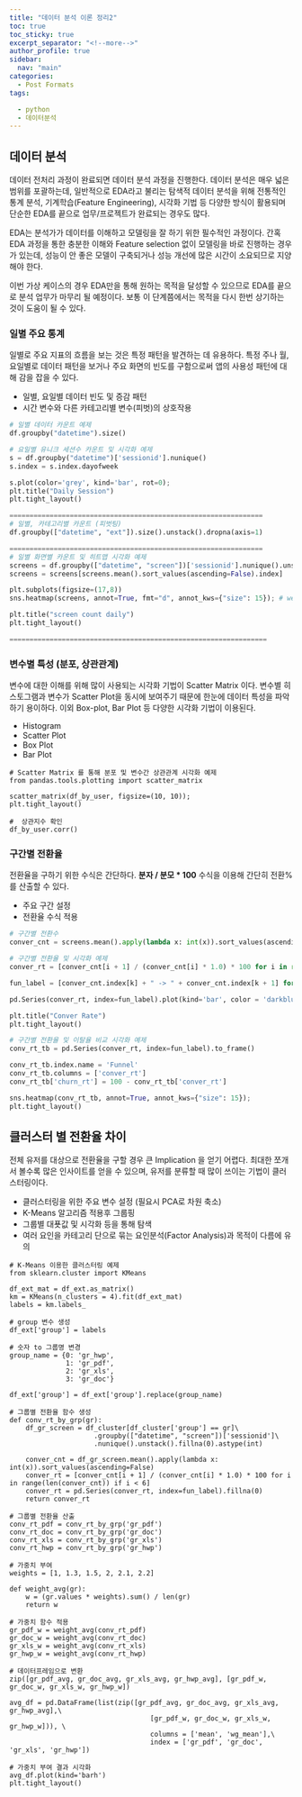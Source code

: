 ```yaml
---
title: "데이터 분석 이론 정리2"
toc: true
toc_sticky: true
excerpt_separator: "<!--more-->"
author_profile: true
sidebar:
  nav: "main"
categories:
  - Post Formats
tags:

  - python
  - 데이터분석
---
```






## 데이터 분석

데이터 전처리 과정이 완료되면 데이터 분석 과정을 진행한다. 데이터 분석은 매우 넓은 범위를 포괄하는데, 일반적으로 EDA라고 불리는 탐색적 데이터 분석을 위해 전통적인 통계 분석, 기계학습(Feature Engineering), 시각화 기법 등 다양한 방식이 활용되며 단순한 EDA를 끝으로 업무/프로젝트가 완료되는 경우도 많다.

EDA는 분석가가 데이터를 이해하고 모델링을 잘 하기 위한 필수적인 과정이다. 간혹 EDA 과정을 통한 충분한 이해와 Feature selection 없이 모델링을 바로 진행하는 경우가 있는데, 성능이 안 좋은 모델이 구축되거나 성능 개선에 많은 시간이 소요되므로 지양해야 한다.

이번 가상 케이스의 경우 EDA만을 통해 원하는 목적을 달성할 수 있으므로 EDA를 끝으로 분석 업무가 마무리 될 예정이다. 보통 이 단계쯤에서는 목적을 다시 한번 상기하는 것이 도움이 될 수 있다. 



### 일별 주요 통계

일별로 주요 지표의 흐름을 보는 것은 특정 패턴을 발견하는 데 유용하다. 특정 주나 월, 요일별로 데이터 패턴을 보거나 주요 화면의 빈도를 구함으로써 앱의 사용성 패턴에 대해 감을 잡을 수 있다.

- 일별, 요일별 데이터 빈도 및 증감 패턴
- 시간 변수와 다른 카테고리별 변수(피벗)의 상호작용

```python
# 일별 데이터 카운트 예제
df.groupby("datetime").size()

# 요일별 유니크 세션수 카운트 및 시각화 예제
s = df.groupby("datetime")['sessionid'].nunique()
s.index = s.index.dayofweek

s.plot(color='grey', kind='bar', rot=0);
plt.title("Daily Session")
plt.tight_layout() 

===============================================================
# 일별, 카테고리별 카운트 (피벗팅)
df.groupby(["datetime", "ext"]).size().unstack().dropna(axis=1)

===============================================================
# 일별 화면별 카운트 및 히트맵 시각화 예제
screens = df.groupby(["datetime", "screen"])['sessionid'].nunique().unstack().fillna(0).astype(int)
screens = screens[screens.mean().sort_values(ascending=False).index]

plt.subplots(figsize=(17,8))
sns.heatmap(screens, annot=True, fmt="d", annot_kws={"size": 15}); # we can do the same via Excel

plt.title("screen count daily")
plt.tight_layout()

================================================================
```



### 변수별 특성 (분포, 상관관계)

변수에 대한 이해를 위해 많이 사용되는 시각화 기법이 Scatter Matrix 이다. 변수별 히스토그램과 변수가 Scatter Plot을 동시에 보여주기 때문에 한눈에 데이터 특성을 파악하기 용이하다. 이외 Box-plot, Bar Plot 등 다양한 시각화 기법이 이용된다.

- Histogram
- Scatter Plot
- Box Plot
- Bar Plot

```
# Scatter Matrix 를 통해 분포 및 변수간 상관관계 시각화 예제
from pandas.tools.plotting import scatter_matrix

scatter_matrix(df_by_user, figsize=(10, 10));
plt.tight_layout()

#  상관지수 확인
df_by_user.corr()
```

### 구간별 전환율

전환율을 구하기 위한 수식은 간단하다. **분자 / 분모 \* 100** 수식을 이용해 간단히 전환%를 산출할 수 있다.

- 주요 구간 설정
- 전환율 수식 적용

```python
# 구간별 전환수 
conver_cnt = screens.mean().apply(lambda x: int(x)).sort_values(ascending=False)

# 구간별 전환율 및 시각화 예제
conver_rt = [conver_cnt[i + 1] / (conver_cnt[i] * 1.0) * 100 for i in range(len(conver_cnt)) if i < 6]

fun_label = [conver_cnt.index[k] + " -> " + conver_cnt.index[k + 1] for k, v in enumerate(conver_cnt.index) if k < 6]

pd.Series(conver_rt, index=fun_label).plot(kind='bar', color = 'darkblue', rot=20, figsize=(10,7), fontsize=13)

plt.title("Conver Rate")
plt.tight_layout()

# 구간별 전환율 및 이탈율 비교 시각화 예제
conv_rt_tb = pd.Series(conver_rt, index=fun_label).to_frame()

conv_rt_tb.index.name = 'Funnel'
conv_rt_tb.columns = ['conver_rt']
conv_rt_tb['churn_rt'] = 100 - conv_rt_tb['conver_rt']

sns.heatmap(conv_rt_tb, annot=True, annot_kws={"size": 15});
plt.tight_layout()
```



## 클러스터 별 전환율 차이

전체 유저를 대상으로 전환율을 구할 경우 큰 Implication 을 얻기 어렵다. 최대한 쪼개서 볼수록 많은 인사이트를 얻을 수 있으며, 유저를 분류할 때 많이 쓰이는 기법이 클러스터링이다.

- 클러스터링을 위한 주요 변수 설정 (필요시 PCA로 차원 축소)
- K-Means 알고리즘 적용후 그룹핑
- 그룹별 대푯값 및 시각화 등을 통해 탐색
- 여러 요인을 카테고리 단으로 묶는 요인분석(Factor Analysis)과 목적이 다름에 유의

```
# K-Means 이용한 클러스터링 예제
from sklearn.cluster import KMeans

df_ext_mat = df_ext.as_matrix()
km = KMeans(n_clusters = 4).fit(df_ext_mat)
labels = km.labels_

# group 변수 생성
df_ext['group'] = labels

# 숫자 to 그룹명 변경
group_name = {0: 'gr_hwp',
              1: 'gr_pdf',
              2: 'gr_xls',
              3: 'gr_doc'}

df_ext['group'] = df_ext['group'].replace(group_name)

# 그룹별 전환율 함수 생성
def conv_rt_by_grp(gr):
    df_gr_screen = df_cluster[df_cluster['group'] == gr]\
                     .groupby(["datetime", "screen"])['sessionid']\
                     .nunique().unstack().fillna(0).astype(int)

    conver_cnt = df_gr_screen.mean().apply(lambda x: int(x)).sort_values(ascending=False)
    conver_rt = [conver_cnt[i + 1] / (conver_cnt[i] * 1.0) * 100 for i in range(len(conver_cnt)) if i < 6]
    conver_rt = pd.Series(conver_rt, index=fun_label).fillna(0)    
    return conver_rt

# 그룹별 전환율 산출
conv_rt_pdf = conv_rt_by_grp('gr_pdf')
conv_rt_doc = conv_rt_by_grp('gr_doc')
conv_rt_xls = conv_rt_by_grp('gr_xls')
conv_rt_hwp = conv_rt_by_grp('gr_hwp')

# 가중치 부여
weights = [1, 1.3, 1.5, 2, 2.1, 2.2]

def weight_avg(gr):
    w = (gr.values * weights).sum() / len(gr)
    return w

# 가중치 함수 적용
gr_pdf_w = weight_avg(conv_rt_pdf)
gr_doc_w = weight_avg(conv_rt_doc)
gr_xls_w = weight_avg(conv_rt_xls)
gr_hwp_w = weight_avg(conv_rt_hwp)

# 데이터프레임으로 변환
zip([gr_pdf_avg, gr_doc_avg, gr_xls_avg, gr_hwp_avg], [gr_pdf_w, gr_doc_w, gr_xls_w, gr_hwp_w])

avg_df = pd.DataFrame(list(zip([gr_pdf_avg, gr_doc_avg, gr_xls_avg, gr_hwp_avg],\
                                   [gr_pdf_w, gr_doc_w, gr_xls_w, gr_hwp_w])), \
                                   columns = ['mean', 'wg_mean'],\
                                   index = ['gr_pdf', 'gr_doc', 'gr_xls', 'gr_hwp'])

# 가중치 부여 결과 시각화
avg_df.plot(kind='barh')
plt.tight_layout()
```



